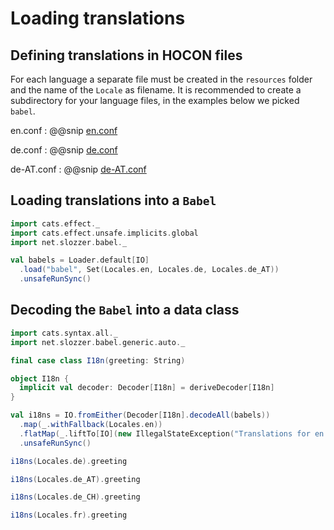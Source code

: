 # Loading translations

## Defining translations in HOCON files

For each language a separate file must be created in the `resources` folder and the name of the `Locale` as filename. It is recommended to create a subdirectory for your language files, in the examples below we picked `babel`.


en.conf
: @@snip [en.conf](/modules/documentation/resources/babel/en.conf)

de.conf
: @@snip [de.conf](/modules/documentation/resources/babel/de.conf)

de-AT.conf
: @@snip [de-AT.conf](/modules/documentation/resources/babel/de-AT.conf)

## Loading translations into a `Babel`

```scala mdoc:to-string
import cats.effect._
import cats.effect.unsafe.implicits.global
import net.slozzer.babel._

val babels = Loader.default[IO]
  .load("babel", Set(Locales.en, Locales.de, Locales.de_AT))
  .unsafeRunSync()
```

## Decoding the `Babel` into a data class

```scala mdoc:to-string
import cats.syntax.all._
import net.slozzer.babel.generic.auto._

final case class I18n(greeting: String)

object I18n {
  implicit val decoder: Decoder[I18n] = deriveDecoder[I18n]
}

val i18ns = IO.fromEither(Decoder[I18n].decodeAll(babels))
  .map(_.withFallback(Locales.en))
  .flatMap(_.liftTo[IO](new IllegalStateException("Translations for en missing")))
  .unsafeRunSync()
```

```scala mdoc
i18ns(Locales.de).greeting
```

```scala mdoc
i18ns(Locales.de_AT).greeting
```

```scala mdoc
i18ns(Locales.de_CH).greeting
```

```scala mdoc
i18ns(Locales.fr).greeting
```